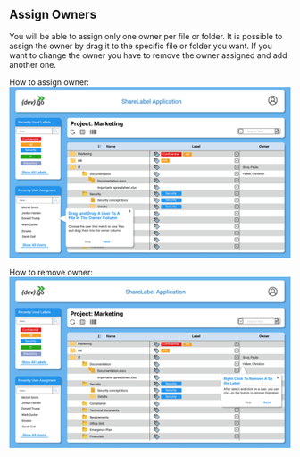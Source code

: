 ## Assign Owners

You will be able to assign only one owner per file or folder.
It is possible to assign the owner by drag it to the specific file or folder you want.
If you want to change the owner you have to remove the owner assigned and add another one.

How to assign owner:
![Assign Owner](../../images/enduser/7.png)

How to remove owner:
![Remove Owner](../../images/enduser/8.png)
